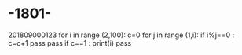 # -1801-
201809000123
for i in range (2,100):
	c=0
	for j in range (1,i):
		if i%j==0 :
			c=c+1
			pass
		pass
	if c==1 :
		print(i)
		pass
